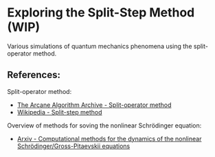 # Exploring the Split-Step Method (WIP)

Various simulations of quantum mechanics phenomena using the
split-operator method.

## References:

Split-operator method:
 - [The Arcane Algorithm Archive - Split-operator method](https://www.algorithm-archive.org/contents/split-operator_method/split-operator_method.html)
 - [Wikipedia - Split-step method](https://en.wikipedia.org/wiki/Split-step_method)

Overview of methods for soving the nonlinear Schrödinger equation:
 - [Arxiv - Computational methods for the dynamics of the nonlinear Schrödinger/Gross-Pitaevskii equations](https://arxiv.org/abs/1305.1093)
